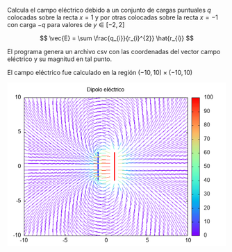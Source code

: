 Calcula el campo eléctrico debido a un conjunto de cargas puntuales $q$ colocadas sobre la recta $x = 1$ y por otras colocadas sobre la recta $x = -1$ con carga $-q$ para valores de $y \in [-2,2]$

$$ \vec{E} = \sum \frac{q_{i}}{r_{i}^{2}} \hat{r_{i}} $$

El programa  genera un archivo csv con las coordenadas del vector campo eléctrico y su magnitud en tal punto.

El campo eléctrico fue calculado en la región $(-10,10) \times (-10,10)$

![Campo Eléctrico](grafica.png)
